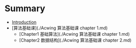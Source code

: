 # Summary

* [Introduction](README.md)
* [算法基础课](./Acwing 算法基础课 chapter 1.md)
	* [Chapter1 基础算法](./Acwing 算法基础课 chapter 1.md)
	* [Chapter2 数据结构](./Acwing 算法基础课 chapter 2.md)


